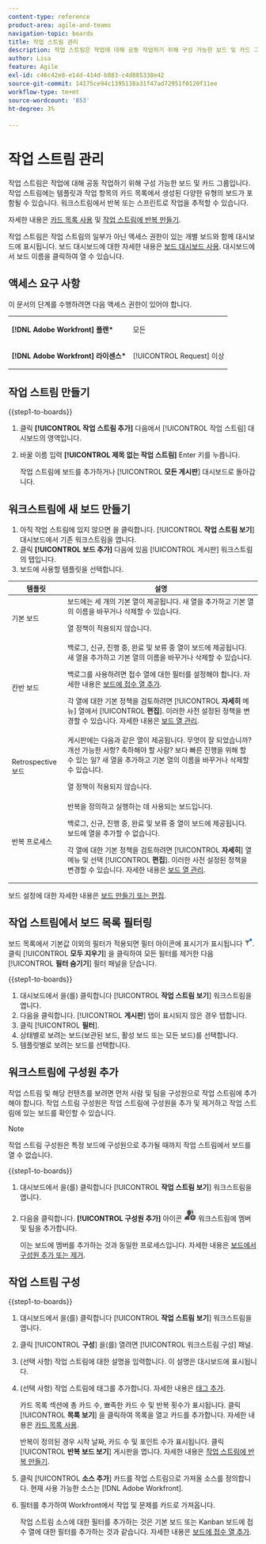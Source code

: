 ```yaml
---
content-type: reference
product-area: agile-and-teams
navigation-topic: boards
title: 작업 스트림 관리
description: 작업 스트림은 작업에 대해 공동 작업하기 위해 구성 가능한 보드 및 카드 그룹입니다.
author: Lisa
feature: Agile
exl-id: c46c42e8-e14d-414d-b883-c4d885338e42
source-git-commit: 14175ce94c1395138a31f47ad72951f0120f11ee
workflow-type: tm+mt
source-wordcount: '853'
ht-degree: 3%

---
```


# 작업 스트림 관리

작업 스트림은 작업에 대해 공동 작업하기 위해 구성 가능한 보드 및 카드 그룹입니다. 작업 스트림에는 템플릿과 작업 항목의 카드 목록에서 생성된 다양한 유형의 보드가 포함될 수 있습니다. 워크스트림에서 반복 또는 스프린트로 작업을 추적할 수 있습니다.

자세한 내용은 [카드 목록 사용](/help/quicksilver/agile/use-boards-agile-planning-tools/use-card-list.md) 및 [작업 스트림에 반복 만들기](/help/quicksilver/agile/use-boards-agile-planning-tools/create-an-iteration-in-workstream.md).

작업 스트림은 작업 스트림의 일부가 아닌 액세스 권한이 있는 개별 보드와 함께 대시보드에 표시됩니다. 보드 대시보드에 대한 자세한 내용은 [보드 대시보드 사용](/help/quicksilver/agile/get-started-with-boards/use-boards-page.md). 대시보드에서 보드 이름을 클릭하여 열 수 있습니다.

## 액세스 요구 사항

이 문서의 단계를 수행하려면 다음 액세스 권한이 있어야 합니다.

<table style="table-layout:auto"> 
 <col> 
 </col> 
 <col> 
 </col> 
 <tbody> 
  <tr> 
   <td role="rowheader"><strong>[!DNL Adobe Workfront] 플랜*</strong></td> 
   <td> <p>모든</p> </td> 
  </tr> 
  <tr> 
   <td role="rowheader"><strong>[!DNL Adobe Workfront] 라이센스*</strong></td> 
   <td> <p>[!UICONTROL Request] 이상</p> </td> 
  </tr> 
 </tbody> 
</table>

## 작업 스트림 만들기

{{step1-to-boards}}

1. 클릭 **[!UICONTROL 작업 스트림 추가]** 다음에서 [!UICONTROL 작업 스트림] 대시보드의 영역입니다.
1. 바꿀 이름 입력 **[!UICONTROL 제목 없는 작업 스트림]** Enter 키를 누릅니다.

   작업 스트림에 보드를 추가하거나 [!UICONTROL **모든 게시판**] 대시보드로 돌아갑니다.

## 워크스트림에 새 보드 만들기

1. 아직 작업 스트림에 있지 않으면 을 클릭합니다. [!UICONTROL **작업 스트림 보기**] 대시보드에서 기존 워크스트림을 엽니다.
1. 클릭 **[!UICONTROL 보드 추가]** 다음에 있음 [!UICONTROL 게시판] 워크스트림의 탭입니다.
1. 보드에 사용할 템플릿을 선택합니다.

| 템플릿 | 설명 |
|---------|----------|
| 기본 보드 | 보드에는 세 개의 기본 열이 제공됩니다. 새 열을 추가하고 기본 열의 이름을 바꾸거나 삭제할 수 있습니다. <p>열 정책이 적용되지 않습니다. |
| 칸반 보드 | 백로그, 신규, 진행 중, 완료 및 보류 중 열이 보드에 제공됩니다. 새 열을 추가하고 기본 열의 이름을 바꾸거나 삭제할 수 있습니다.<p>백로그를 사용하려면 접수 열에 대한 필터를 설정해야 합니다. 자세한 내용은 [보드에 접수 열 추가](/help/quicksilver/agile/use-boards-agile-planning-tools/add-intake-column-to-board.md). <p>각 열에 대한 기본 정책을 검토하려면 [!UICONTROL **자세히** 메뉴] 열에서 [!UICONTROL **편집**]. 이러한 사전 설정된 정책을 변경할 수 있습니다. 자세한 내용은 [보드 열 관리](/help/quicksilver/agile/get-started-with-boards/manage-board-columns.md). |
| Retrospective 보드 | 게시판에는 다음과 같은 열이 제공됩니다. 무엇이 잘 되었습니까? 개선 가능한 사항? 축하해야 할 사람? 보다 빠른 진행을 위해 할 수 있는 일? 새 열을 추가하고 기본 열의 이름을 바꾸거나 삭제할 수 있습니다. <p>열 정책이 적용되지 않습니다. |
| 반복 프로세스 | 반복을 정의하고 실행하는 데 사용되는 보드입니다. <p>백로그, 신규, 진행 중, 완료 및 보류 중 열이 보드에 제공됩니다. 보드에 열을 추가할 수 없습니다. <p>각 열에 대한 기본 정책을 검토하려면 [!UICONTROL **자세히**] 열 메뉴 및 선택 [!UICONTROL **편집**]. 이러한 사전 설정된 정책을 변경할 수 있습니다. 자세한 내용은 [보드 열 관리](/help/quicksilver/agile/get-started-with-boards/manage-board-columns.md). |

보드 설정에 대한 자세한 내용은 [보드 만들기 또는 편집](/help/quicksilver/agile/get-started-with-boards/create-edit-board.md).

## 작업 스트림에서 보드 목록 필터링

보드 목록에서 기본값 이외의 필터가 적용되면 필터 아이콘에 표시기가 표시됩니다 ![필터 적용됨](assets/boards-filterapplied-30x30.png). 클릭 [!UICONTROL **모두 지우기**] 을 클릭하여 모든 필터를 제거한 다음 [!UICONTROL **필터 숨기기**] 필터 패널을 닫습니다.

{{step1-to-boards}}

1. 대시보드에서 을(를) 클릭합니다 [!UICONTROL **작업 스트림 보기**] 워크스트림을 엽니다.
1. 다음을 클릭합니다. [!UICONTROL **게시판**] 탭이 표시되지 않은 경우 탭합니다.
1. 클릭 [!UICONTROL **필터**].
1. 상태별로 보려는 보드(보관된 보드, 활성 보드 또는 모든 보드)를 선택합니다.
1. 템플릿별로 보려는 보드를 선택합니다.

## 워크스트림에 구성원 추가

작업 스트림 및 해당 컨텐츠를 보려면 먼저 사람 및 팀을 구성원으로 작업 스트림에 추가해야 합니다. 작업 스트림 구성원은 작업 스트림에 구성원을 추가 및 제거하고 작업 스트림에 있는 보드를 확인할 수 있습니다.

>[!NOTE]
>
>작업 스트림 구성원은 특정 보드에 구성원으로 추가될 때까지 작업 스트림에서 보드를 열 수 없습니다.

{{step1-to-boards}}

1. 대시보드에서 을(를) 클릭합니다 [!UICONTROL **작업 스트림 보기**] 워크스트림을 엽니다.
1. 다음을 클릭합니다. **[!UICONTROL 구성원 추가]** 아이콘 ![구성원 추가](assets/boards-addmember-spectrum-25x25.png) 워크스트림에 멤버 및 팀을 추가합니다.

   이는 보드에 멤버를 추가하는 것과 동일한 프로세스입니다. 자세한 내용은 [보드에서 구성원 추가 또는 제거](/help/quicksilver/agile/get-started-with-boards/add-members-to-board.md).

## 작업 스트림 구성

{{step1-to-boards}}

1. 대시보드에서 을(를) 클릭합니다 [!UICONTROL **작업 스트림 보기**] 워크스트림을 엽니다.
1. 클릭 [!UICONTROL **구성**] 을(를) 열려면 [!UICONTROL 워크스트림 구성] 패널.
1. (선택 사항) 작업 스트림에 대한 설명을 입력합니다. 이 설명은 대시보드에 표시됩니다.
1. (선택 사항) 작업 스트림에 태그를 추가합니다. 자세한 내용은 [태그 추가](/help/quicksilver/agile/get-started-with-boards/add-tags.md).

   카드 목록 섹션에 총 카드 수, 뾰족한 카드 수 및 반복 횟수가 표시됩니다. 클릭 [!UICONTROL **목록 보기**] 을 클릭하여 목록을 열고 카드를 추가합니다. 자세한 내용은 [카드 목록 사용](/help/quicksilver/agile/use-boards-agile-planning-tools/use-card-list.md).

   반복이 정의된 경우 시작 날짜, 카드 수 및 포인트 수가 표시됩니다. 클릭 [!UICONTROL **반복 보드 보기**] 게시판을 엽니다. 자세한 내용은 [작업 스트림에 반복 만들기](/help/quicksilver/agile/use-boards-agile-planning-tools/create-an-iteration-in-workstream.md).

1. 클릭 [!UICONTROL **소스 추가**] 카드를 작업 스트림으로 가져올 소스를 정의합니다. 현재 사용 가능한 소스는 [!DNL Adobe Workfront].
1. 필터를 추가하여 Workfront에서 작업 및 문제를 카드로 가져옵니다.

   작업 스트림 소스에 대한 필터를 추가하는 것은 기본 보드 또는 Kanban 보드에 접수 열에 대한 필터를 추가하는 것과 같습니다. 자세한 내용은 [보드에 접수 열 추가](/help/quicksilver/agile/use-boards-agile-planning-tools/add-intake-column-to-board.md).
